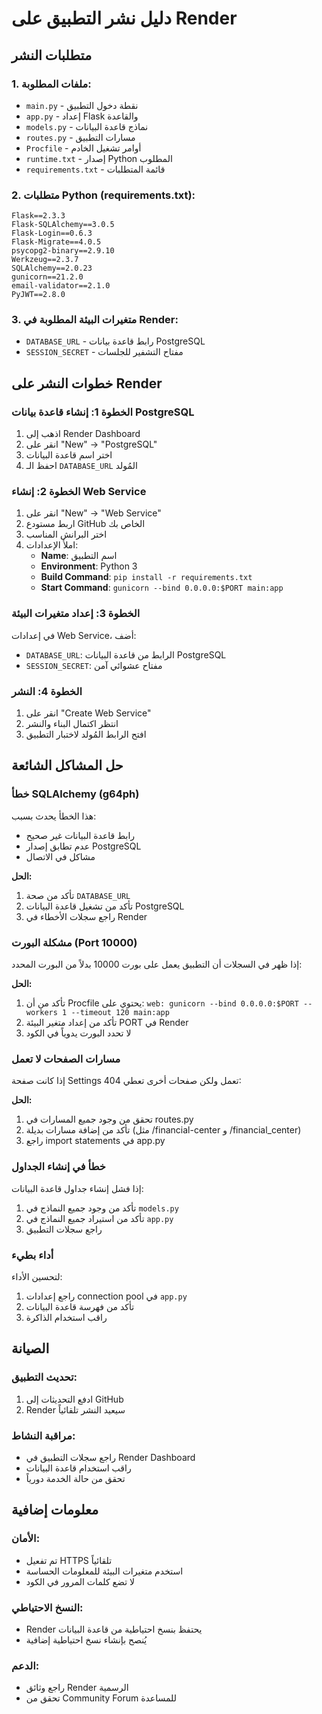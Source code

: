 # دليل نشر التطبيق على Render

## متطلبات النشر

### 1. ملفات المطلوبة:
- `main.py` - نقطة دخول التطبيق
- `app.py` - إعداد Flask والقاعدة
- `models.py` - نماذج قاعدة البيانات
- `routes.py` - مسارات التطبيق
- `Procfile` - أوامر تشغيل الخادم
- `runtime.txt` - إصدار Python المطلوب
- `requirements.txt` - قائمة المتطلبات

### 2. متطلبات Python (requirements.txt):
```
Flask==2.3.3
Flask-SQLAlchemy==3.0.5
Flask-Login==0.6.3
Flask-Migrate==4.0.5
psycopg2-binary==2.9.10
Werkzeug==2.3.7
SQLAlchemy==2.0.23
gunicorn==21.2.0
email-validator==2.1.0
PyJWT==2.8.0
```

### 3. متغيرات البيئة المطلوبة في Render:
- `DATABASE_URL` - رابط قاعدة بيانات PostgreSQL
- `SESSION_SECRET` - مفتاح التشفير للجلسات

## خطوات النشر على Render

### الخطوة 1: إنشاء قاعدة بيانات PostgreSQL
1. اذهب إلى Render Dashboard
2. انقر على "New" → "PostgreSQL"
3. اختر اسم قاعدة البيانات
4. احفظ الـ `DATABASE_URL` المُولد

### الخطوة 2: إنشاء Web Service
1. انقر على "New" → "Web Service"
2. اربط مستودع GitHub الخاص بك
3. اختر البرانش المناسب
4. املأ الإعدادات:
   - **Name**: اسم التطبيق
   - **Environment**: Python 3
   - **Build Command**: `pip install -r requirements.txt`
   - **Start Command**: `gunicorn --bind 0.0.0.0:$PORT main:app`

### الخطوة 3: إعداد متغيرات البيئة
في إعدادات Web Service، أضف:
- `DATABASE_URL`: الرابط من قاعدة البيانات PostgreSQL
- `SESSION_SECRET`: مفتاح عشوائي آمن

### الخطوة 4: النشر
1. انقر على "Create Web Service"
2. انتظر اكتمال البناء والنشر
3. افتح الرابط المُولد لاختبار التطبيق

## حل المشاكل الشائعة

### خطأ SQLAlchemy (g64ph)
هذا الخطأ يحدث بسبب:
- رابط قاعدة البيانات غير صحيح
- عدم تطابق إصدار PostgreSQL
- مشاكل في الاتصال

**الحل:**
1. تأكد من صحة `DATABASE_URL`
2. تأكد من تشغيل قاعدة البيانات PostgreSQL  
3. راجع سجلات الأخطاء في Render

### مشكلة البورت (Port 10000)
إذا ظهر في السجلات أن التطبيق يعمل على بورت 10000 بدلاً من البورت المحدد:

**الحل:**
1. تأكد من أن Procfile يحتوي على: `web: gunicorn --bind 0.0.0.0:$PORT --workers 1 --timeout 120 main:app`
2. تأكد من إعداد متغير البيئة PORT في Render
3. لا تحدد البورت يدوياً في الكود

### مسارات الصفحات لا تعمل
إذا كانت صفحة Settings تعمل ولكن صفحات أخرى تعطي 404:

**الحل:**
1. تحقق من وجود جميع المسارات في routes.py
2. تأكد من إضافة مسارات بديلة (مثل /financial-center و /financial_center)
3. راجع import statements في app.py

### خطأ في إنشاء الجداول
إذا فشل إنشاء جداول قاعدة البيانات:
1. تأكد من وجود جميع النماذج في `models.py`
2. تأكد من استيراد جميع النماذج في `app.py`
3. راجع سجلات التطبيق

### أداء بطيء
لتحسين الأداء:
1. راجع إعدادات connection pool في `app.py`
2. تأكد من فهرسة قاعدة البيانات
3. راقب استخدام الذاكرة

## الصيانة

### تحديث التطبيق:
1. ادفع التحديثات إلى GitHub
2. Render سيعيد النشر تلقائياً

### مراقبة النشاط:
- راجع سجلات التطبيق في Render Dashboard
- راقب استخدام قاعدة البيانات
- تحقق من حالة الخدمة دورياً

## معلومات إضافية

### الأمان:
- تم تفعيل HTTPS تلقائياً
- استخدم متغيرات البيئة للمعلومات الحساسة
- لا تضع كلمات المرور في الكود

### النسخ الاحتياطي:
- Render يحتفظ بنسخ احتياطية من قاعدة البيانات
- يُنصح بإنشاء نسخ احتياطية إضافية

### الدعم:
- راجع وثائق Render الرسمية
- تحقق من Community Forum للمساعدة